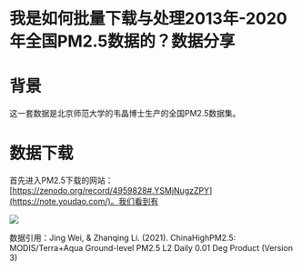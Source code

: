 # 我是如何批量下载与处理2013年-2020年全国PM2.5数据的？数据分享

# 背景
这一套数据是北京师范大学的韦晶博士生产的全国PM2.5数据集。


# 数据下载
首先进入PM2.5下载的网站：[https://zenodo.org/record/4959828#.YSMjNugzZPY](https://note.youdao.com/)。我们看到有

![](https://gitee.com/kitmyfaceplease/image_upload/raw/master/img/202108231253136.png)














数据引用：Jing Wei, & Zhanqing Li. (2021). ChinaHighPM2.5: MODIS/Terra+Aqua Ground-level PM2.5 L2 Daily 0.01 Deg Product (Version 3) 